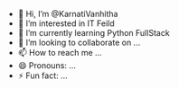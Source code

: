 - 👋 Hi, I’m @KarnatiVanhitha
- 👀 I’m interested in  IT Feild
- 🌱 I’m currently learning Python FullStack
- 💞️ I’m looking to collaborate on ...
- 📫 How to reach me ...
- 😄 Pronouns: ...
- ⚡ Fun fact: ...

<!---
KarnatiVanhitha/KarnatiVanhitha is a ✨ special ✨ repository because its `README.md` (this file) appears on your GitHub profile.
You can click the Preview link to take a look at your changes.
--->
